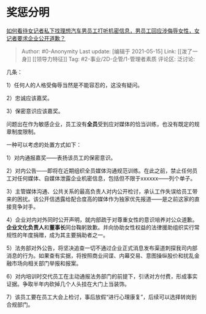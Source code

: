 # 奖惩分明
[如何看待女记者私下找理想汽车男员工打听机密信息，男员工回应涉侮辱女性，女记者要求企业公开道歉？](https://www.zhihu.com/question/456954170/answer/1863249029)

> Author: #0-Anonymity
> Last update: [编辑于 2021-05-15]
> Link: [[泼了一身]] [[领导力特征]]
> Tag: #2-事业/2D-企管/1-管理者素质
> 评论区:
> 泛讨论:

几条：

1）任何人的人格受侮辱当然是不能容忍的，这没有疑问。

2）忠诚应该嘉奖。

3）保密意识应该嘉奖。

问题出在作为敏感企业，员工没有**全员**受到应对媒体的恰当训练，也没有既定的规章制度限制。

一种可以考虑的处置方式如下：

1）对内通报嘉奖——表扬该员工的保密意识。

2）对内公告——即将在近期组织全员媒体沟通规范训练。在此之前，禁止任何员工对任何媒体、自媒体泄露企业机密信息，包括但不限于xxxxxx——列个单子。

3）主管媒体沟通、公共关系的最高负责人对内公开检讨，承认工作失误给员工带来的困扰。该公开信透露给配合度高的媒体作为独家优先报道——是之前这家的直接竞争对手。

4）企业对内对外同时公开声明，就内部疏于对尊重女性的意识培养对公众道歉。**企业文化负责人**和**董事长**同台鞠躬致歉。并向协助女性权益的法律援助组织实行常规性的年度捐赠，成为其主要捐助者之一。

5）法务部对外公告，将坚决追查一切不通过企业正式消息发布渠道刺探我司内部消息的行为。如果查有实据，将按照商业间谍、内幕交易、意图操纵股价和扰乱金融市场向相关部门举报和报案。

6）对内培训时交代员工在主动通报法务部门的前提下，引诱对方付费，形成事实证据。争取半年内砍掉几个人头挂在大门上当装饰。

7）该员工要在员工大会上检讨，事后放假“进行心理康复”，后续可以选择转岗到合规部门。
